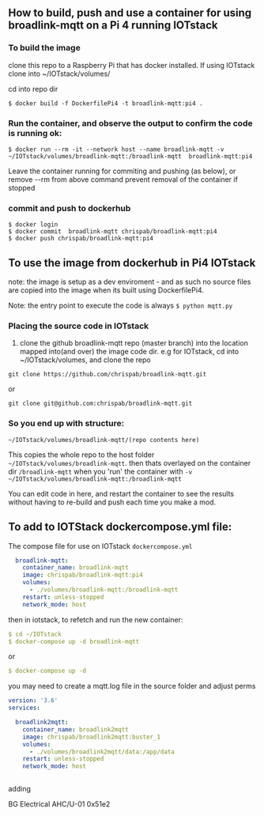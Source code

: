 ## How to build, push and use a container for using broadlink-mqtt on a Pi 4 running IOTstack


### To build the image
clone this repo to a Raspberry Pi that has docker installed. If using IOTstack clone into ~/IOTstack/volumes/

cd into repo dir

```console
$ docker build -f DockerfilePi4 -t broadlink-mqtt:pi4 .
```
### Run the container, and observe the output to confirm the code is running ok:
```console
$ docker run --rm -it --network host --name broadlink-mqtt -v ~/IOTstack/volumes/broadlink-mqtt:/broadlink-mqtt  broadlink-mqtt:pi4
```
Leave the container running for commiting and pushing (as below), or remove --rm from above command prevent removal of the container if stopped

### commit and push to dockerhub
```console
$ docker login
$ docker commit  broadlink-mqtt chrispab/broadlink-mqtt:pi4
$ docker push chrispab/broadlink-mqtt:pi4
```

## To use the image from dockerhub in Pi4 IOTstack
note: the image is setup as a dev enviroment - and as such no source files are copied into the image when its built using DockerfilePi4.

Note: the entry point to execute the code is always `$ python mqtt.py`

### Placing the source code in IOTstack
1. clone the github broadlink-mqtt repo (master branch) into the location mapped into(and over) the image code dir.
e.g for IOTstack, cd into ~/IOTstack/volumes, and clone the repo

`git clone https://github.com/chrispab/broadlink-mqtt.git`

or

`git clone git@github.com:chrispab/broadlink-mqtt.git`
### So you end up with structure:
`~/IOTstack/volumes/broadlink-mqtt/(repo contents here)`

This copies the whole repo to the host folder `~/IOTstack/volumes/broadlink-mqtt`. then thats overlayed on the container dir `/broadlink-mqtt` when you 'run' the container with `-v ~/IOTstack/volumes/broadlink-mqtt:/broadlink-mqtt`

You can edit code in here, and restart the container to see the results without having to re-build and push each time you make a mod.

## To add to IOTStack dockercompose.yml file:
The compose file for use on IOTstack `dockercompose.yml`
```yaml
  broadlink-mqtt:
    container_name: broadlink-mqtt
    image: chrispab/broadlink-mqtt:pi4
    volumes:
      - ./volumes/broadlink-mqtt:/broadlink-mqtt
    restart: unless-stopped
    network_mode: host
```

then in iotstack, to refetch and run the new container:

``` yaml
$ cd ~/IOTstack
$ docker-compose up -d broadlink-mqtt
```
or

```yaml
$ docker-compose up -d
```

you may need to create a mqtt.log file in the source folder and adjust perms


```yaml
version: '3.6'
services:

  broadlink2mqtt:
    container_name: broadlink2mqtt
    image: chrispab/broadlink2mqtt:buster_1
    volumes:
      - ./volumes/broadlink2mqtt/data:/app/data
    restart: unless-stopped
    network_mode: host
    
```


adding

BG Electrical AHC/U-01 0x51e2